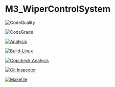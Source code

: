 # M3_WiperControlSystem
![CodeQuality](https://api.codiga.io/project/33460/score/svg)

![CodeGrade](https://api.codiga.io/project/33460/status/svg)

[![Analysis](https://github.com/kommalapatisowmya/M3_WiperControlSystem/actions/workflows/Analysis.yml/badge.svg)](https://github.com/kommalapatisowmya/M3_WiperControlSystem/actions/workflows/Analysis.yml)

[![Build-Linux](https://github.com/kommalapatisowmya/M3_WiperControlSystem/actions/workflows/Build%20on%20Linux.yml/badge.svg)](https://github.com/kommalapatisowmya/M3_WiperControlSystem/actions/workflows/Build%20on%20Linux.yml)

[![Cppcheck Analysis](https://github.com/kommalapatisowmya/M3_WiperControlSystem/actions/workflows/Cppcheck_analysis.yml/badge.svg)](https://github.com/kommalapatisowmya/M3_WiperControlSystem/actions/workflows/Cppcheck_analysis.yml)

[![Git Inspector](https://github.com/kommalapatisowmya/M3_WiperControlSystem/actions/workflows/gitinspector.yml/badge.svg)](https://github.com/kommalapatisowmya/M3_WiperControlSystem/actions/workflows/gitinspector.yml)

[![Makefile](https://github.com/kommalapatisowmya/M3_WiperControlSystem/actions/workflows/Makefile.yml/badge.svg)](https://github.com/kommalapatisowmya/M3_WiperControlSystem/actions/workflows/Makefile.yml)
